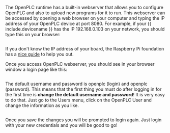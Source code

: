 
The OpenPLC runtime has a built-in webserver that allows you to configure
OpenPLC and also to upload new programs for it to run. This webserver can be
accessed by opening a web browser on your computer and typing the IP address
of your OpenPLC device at port 8080. For example, if your {{ include.devicename }}
has the IP 192.168.0.103 on your network, you should type this on your browser:

<img src="/runtime/img/ipaddress.webp" alt=""/>

If you don't know the IP address of your board, the Raspberry Pi foundation
has a [nice guide](https://www.raspberrypi.org/documentation/remote-access/ip-address.md)
to help you out.

Once you access OpenPLC webserver, you should see in your browser window a
login page like this:

<img src="/runtime/img/login.webp" alt=""/>

The default username and password is openplc (login) and openplc (password).
This means that the first thing you must do after logging in for the first
time is **change the default username and password**! It is very easy to do
that. Just go to the Users menu, click on the OpenPLC User and change the
information as you like.

<img src="/runtime/img/edituser.webp" alt=""/>

Once you save the changes you will be prompted to login again. Just login with
your new credentials and you will be good to go!
